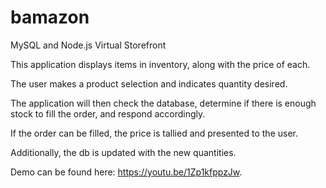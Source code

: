 # bamazon
MySQL and Node.js Virtual Storefront

This application displays items in inventory, along with the price of each. 

The user makes a product selection and indicates quantity desired.

The application will then check the database, determine if there is enough stock to fill the order, and respond accordingly.

If the order can be filled, the price is tallied and presented to the user.

Additionally, the db is updated with the new quantities.

Demo can be found here: https://youtu.be/1Zp1kfppzJw.
